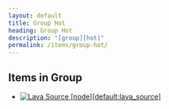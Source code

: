 ```yaml
---
layout: default
title: Group Hot
heading: Group Hot
description: "[group][hot]"
permalink: /items/group-hot/
---
```



## Items in Group

<ul class="list-items">
    <li><a href="{{site.baseurl}}/items/default-lava-source/"><img src="{{site.baseurl}}/assets/img/items/itemcubes/default_lava_source.png" data-toggle="tooltip" title="Lava Source [node][default:lava_source]"></a></li>
</ul>
